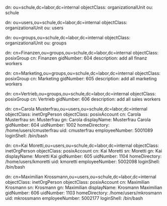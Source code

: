 dn: ou=schule,dc=labor,dc=internal
objectClass: organizationalUnit
ou: schule

dn: ou=users,ou=schule,dc=labor,dc=internal
objectClass: organizationalUnit
ou: users

dn: ou=groups,ou=schule,dc=labor,dc=internal
objectClass: organizationalUnit
ou: groups

dn: cn=Finanzen,ou=groups,ou=schule,dc=labor,dc=internal
objectClass: posixGroup
cn: Finanzen
gidNumber: 604
description: add all finanz workers

dn: cn=Marketing,ou=groups,ou=schule,dc=labor,dc=internal
objectClass: posixGroup
cn: Marketing
gidNumber: 605
description: add all marketing workers

dn: cn=Vertrieb,ou=groups,ou=schule,dc=labor,dc=internal
objectClass: posixGroup
cn: Vertrieb
gidNumber: 606
description: add all sales workers

dn: cn=Carola Musterfrau,ou=users,ou=schule,dc=labor,dc=internal
objectClass: inetOrgPerson
objectClass: posixAccount
cn: Carola Musterfrau
sn: Musterfrau
gn: Carola
displayName: Musterfrau Carola
gidNumber: 604
uidNumber: 1002
homeDirectory: /home/users/cmusterfrau
uid: cmusterfrau
employeeNumber: 5001089
loginShell: /bin/bash

dn: cn=Kai Moretti,ou=users,ou=schule,dc=labor,dc=internal
objectClass: inetOrgPerson
objectClass: posixAccount
cn: Kai Moretti
sn: Moretti
gn: Kai
displayName: Moretti Kai
gidNumber: 605
uidNumber: 1104
homeDirectory: /home/users/kmoretti
uid: kmoretti
employeeNumber: 5002098
loginShell: /bin/bash

dn: cn=Maximilian Krossmann,ou=users,ou=schule,dc=labor,dc=internal
objectClass: inetOrgPerson
objectClass: posixAccount
cn: Maximilian Krosmann
sn: Krosmann
gn: Maximilian
displayName: Krosmann Maximilian
gidNumber: 606
uidNumber: 1103
homeDirectory: /home/users/mkrosmann
uid: mkrossmann
employeeNumber: 5002177
loginShell: /bin/bash
